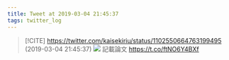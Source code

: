 ```yaml
---
title: Tweet at 2019-03-04 21:45:37
tags: twitter_log
---
```


> [!CITE] https://twitter.com/kaisekiriu/status/1102550664763199495 (2019-03-04 21:45:37)
> ![](https://twitter.com/kaisekiriu/status/1102550664763199495)
> 記載論文
> https://t.co/ftNO6Y4BXf
